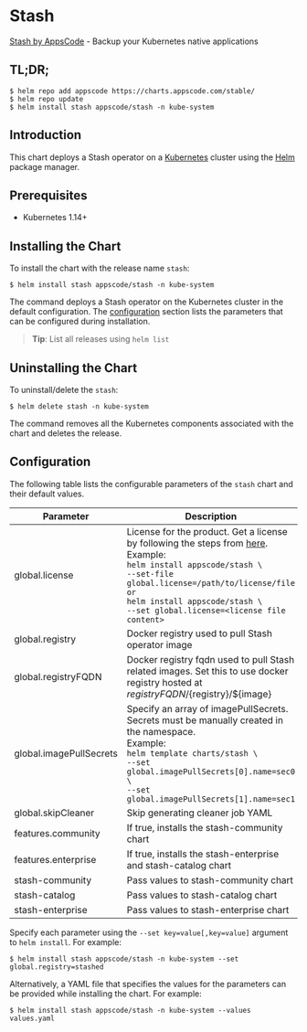 # Stash

[Stash by AppsCode](https://github.com/stashed/stash) - Backup your Kubernetes native applications

## TL;DR;

```console
$ helm repo add appscode https://charts.appscode.com/stable/
$ helm repo update
$ helm install stash appscode/stash -n kube-system
```

## Introduction

This chart deploys a Stash operator on a [Kubernetes](http://kubernetes.io) cluster using the [Helm](https://helm.sh) package manager.

## Prerequisites

- Kubernetes 1.14+

## Installing the Chart

To install the chart with the release name `stash`:

```console
$ helm install stash appscode/stash -n kube-system
```

The command deploys a Stash operator on the Kubernetes cluster in the default configuration. The [configuration](#configuration) section lists the parameters that can be configured during installation.

> **Tip**: List all releases using `helm list`

## Uninstalling the Chart

To uninstall/delete the `stash`:

```console
$ helm delete stash -n kube-system
```

The command removes all the Kubernetes components associated with the chart and deletes the release.

## Configuration

The following table lists the configurable parameters of the `stash` chart and their default values.

|        Parameter        |                                                                                                                                                                            Description                                                                                                                                                                             | Default |
|-------------------------|--------------------------------------------------------------------------------------------------------------------------------------------------------------------------------------------------------------------------------------------------------------------------------------------------------------------------------------------------------------------|---------|
| global.license          | License for the product. Get a license by following the steps from [here](https://stash.run/docs/latest/setup/install/enterprise#get-a-trial-license). <br> Example: <br> `helm install appscode/stash \` <br> `--set-file global.license=/path/to/license/file` <br> `or` <br> `helm install appscode/stash \` <br> `--set global.license=<license file content>` | `""`    |
| global.registry         | Docker registry used to pull Stash operator image                                                                                                                                                                                                                                                                                                                  | `""`    |
| global.registryFQDN     | Docker registry fqdn used to pull Stash related images. Set this to use docker registry hosted at ${registryFQDN}/${registry}/${image}                                                                                                                                                                                                                             | `""`    |
| global.imagePullSecrets | Specify an array of imagePullSecrets. Secrets must be manually created in the namespace. <br> Example: <br> `helm template charts/stash \` <br> `--set global.imagePullSecrets[0].name=sec0 \` <br> `--set global.imagePullSecrets[1].name=sec1`                                                                                                                   | `[]`    |
| global.skipCleaner      | Skip generating cleaner job YAML                                                                                                                                                                                                                                                                                                                                   | `false` |
| features.community      | If true, installs the stash-community chart                                                                                                                                                                                                                                                                                                                        | `false` |
| features.enterprise     | If true, installs the stash-enterprise and stash-catalog chart                                                                                                                                                                                                                                                                                                     | `false` |
| stash-community         | Pass values to stash-community chart                                                                                                                                                                                                                                                                                                                               | `{}`    |
| stash-catalog           | Pass values to stash-catalog chart                                                                                                                                                                                                                                                                                                                                 | `{}`    |
| stash-enterprise        | Pass values to stash-enterprise chart                                                                                                                                                                                                                                                                                                                              | `{}`    |


Specify each parameter using the `--set key=value[,key=value]` argument to `helm install`. For example:

```console
$ helm install stash appscode/stash -n kube-system --set global.registry=stashed
```

Alternatively, a YAML file that specifies the values for the parameters can be provided while
installing the chart. For example:

```console
$ helm install stash appscode/stash -n kube-system --values values.yaml
```
